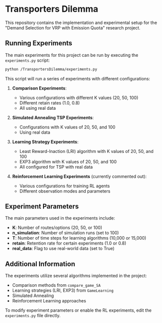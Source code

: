 # Transporters Dilemma

This repository contains the implementation and experimental setup for the "Demand Selection for VRP with Emission Quota" research project.

## Running Experiments

The main experiments for this project can be run by executing the `experiments.py` script:

```bash
python /TransportersDilemma/experiments.py
```

This script will run a series of experiments with different configurations:

1. **Comparison Experiments**:
   - Various configurations with different K values (20, 50, 100)
   - Different retain rates (1.0, 0.8)
   - All using real data

2. **Simulated Annealing TSP Experiments**:
   - Configurations with K values of 20, 50, and 100
   - Using real data

3. **Learning Strategy Experiments**:
   - Least Reward-Inaction (LRI) algorithm with K values of 20, 50, and 100
   - EXP3 algorithm with K values of 20, 50, and 100
   - All configured for TSP with real data

4. **Reinforcement Learning Experiments** (currently commented out):
   - Various configurations for training RL agents
   - Different observation modes and parameters

## Experiment Parameters

The main parameters used in the experiments include:

- **K**: Number of routes/options (20, 50, or 100)
- **n_simulation**: Number of simulation runs (set to 100)
- **T**: Number of time steps for learning algorithms (10,000 or 15,000)
- **retain**: Retention rate for certain experiments (1.0 or 0.8)
- **real_data**: Flag to use real-world data (set to True)

## Additional Information

The experiments utilize several algorithms implemented in the project:
- Comparison methods from `compare_game_SA`
- Learning strategies (LRI, EXP3) from `GameLearning`
- Simulated Annealing
- Reinforcement Learning approaches 

To modify experiment parameters or enable the RL experiments, edit the `experiments.py` file directly.
